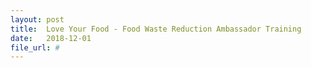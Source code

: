 ```yaml
---
layout: post
title:  Love Your Food - Food Waste Reduction Ambassador Training
date:   2018-12-01
file_url: #
---
```

